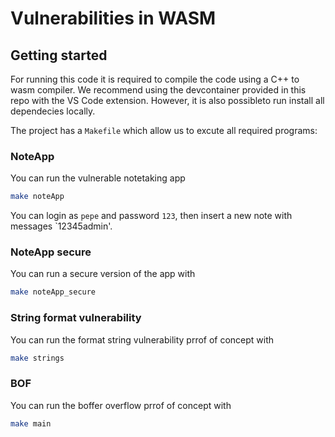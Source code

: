 # Vulnerabilities in WASM
## Getting started
For running this code it is required to compile the code using a C++ to wasm compiler. We recommend using the devcontainer provided in this repo with the VS Code extension. However, it is also possibleto run install all dependecies locally.

The project has a `Makefile` which allow us to excute all required programs:

### NoteApp 
You can run the vulnerable notetaking app 
```bash
make noteApp
```

You can login as `pepe` and password `123`, then insert a new note with messages `12345admin'.
### NoteApp secure
You can run a secure version of the app with
```bash
make noteApp_secure
```
### String format vulnerability
You can run the format string vulnerability prrof of concept with
```bash
make strings
```
### BOF
You can run the boffer overflow prrof of concept with
```bash
make main
```
